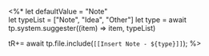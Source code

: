  <%*
let defaultValue = "Note"  
let typeList = ["Note", "Idea", "Other"]
let type = await tp.system.suggester((item) => item, typeList)

tR+= await tp.file.include(`[[Insert Note - ${type}]]`);
%>